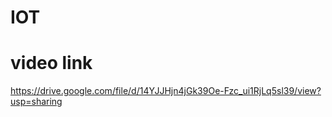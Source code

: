 # IOT
# video link
https://drive.google.com/file/d/14YJJHjn4jGk39Oe-Fzc_ui1RjLq5sl39/view?usp=sharing
